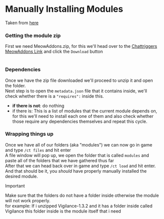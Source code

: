 # Manually Installing Modules

Taken from [here](https://github.com/DocilElm/Doc-Ct-Guide/blob/main/misc/ManualInstall.md)

### Getting the module zip
First we need MeowAddons.zip, for this we'll head over to the [Chattriggers MeowAddons Link](https://www.chattriggers.com/modules/v/meowaddons) and click the `Download` button<br>
<br>
### Dependencies
Once we have the zip file downloaded we'll proceed to unzip it and open the folder.<br>
Next step is to open the `metadata.json` file that it contains inside, we'll check whether there is a `"requires":` inside this.<br>
* **if there is not**: do nothing
* if there is: This is a list of modules that the current module depends on, for this we'll need to install each one of them and also check whether those require any dependencies themselves and repeat this cycle.

### Wrapping things up
Once we have all of our folders (aka "modules") we can now go in game and type `/ct files` and hit enter<br>
A file window will pop up, we open the folder that is called `modules` and paste all of the folders that we have gathered thus far<br>
After that we can head back over in game and type `/ct load` and hit enter.<br>
And that should be it, you _should_ have properly manually installed the desired module.
> [!IMPORTANT]
> Make sure that the folders do not have a folder inside otherwise the module will not work properly.<br>
> for example: If i unzipped Vigilance-1.3.2 and it has a folder inside called Vigilance this folder inside is the module itself that i need

